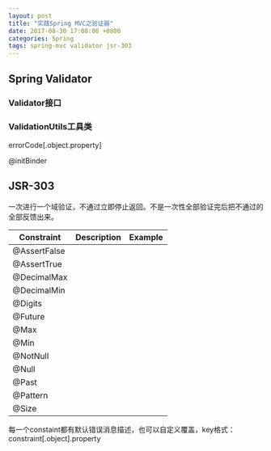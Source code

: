 ```yaml
---
layout: post
title: "实践Spring MVC之验证器"
date: 2017-08-30 17:08:00 +0800
categories: Spring
tags: spring-mvc validator jsr-303
---
```


## Spring Validator

### Validator接口

### ValidationUtils工具类

errorCode[.object.property]

@initBinder

## JSR-303

一次进行一个域验证，不通过立即停止返回。不是一次性全部验证完后把不通过的全部反馈出来。

| Constraint   | Description | Example |
| ------------ | ----------- | ------- |
| @AssertFalse |             |         |
| @AssertTrue  |             |         |
| @DecimalMax  |             |         |
| @DecimalMin  |             |         |
| @Digits      |             |         |
| @Future      |             |         |
| @Max         |             |         |
| @Min         |             |         |
| @NotNull     |             |         |
| @Null        |             |         |
| @Past        |             |         |
| @Pattern     |             |         |
| @Size        |             |         |

每一个constaint都有默认错误消息描述，也可以自定义覆盖，key格式：constraint[.object].property

